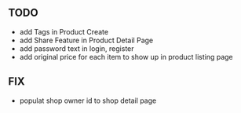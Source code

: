 ## TODO

- add Tags in Product Create
- add Share Feature in Product Detail Page
- add password text in login, register
- add original price for each item to show up in product listing page
## FIX
- populat shop owner id to shop detail page
